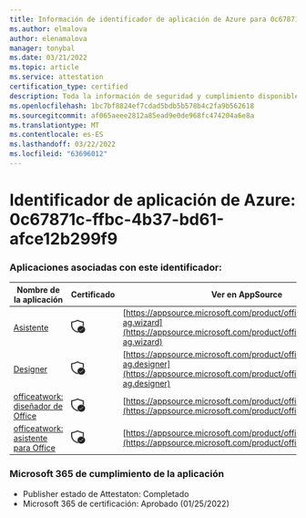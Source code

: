 ```yaml
---
title: Información de identificador de aplicación de Azure para 0c67871c-ffbc-4b37-bd61-afce12b299f9
ms.author: elmalova
author: elenamalova
manager: tonybal
ms.date: 03/21/2022
ms.topic: article
ms.service: attestation
certification_type: certified
description: Toda la información de seguridad y cumplimiento disponible para 0c67871c-ffbc-4b37-bd61-afce12b299f9.
ms.openlocfilehash: 1bc7bf8824ef7cdad5bdb5b578b4c2fa9b562618
ms.sourcegitcommit: af065aeee2812a85ead9e0de968fc474204a6e8a
ms.translationtype: MT
ms.contentlocale: es-ES
ms.lasthandoff: 03/22/2022
ms.locfileid: "63696012"
---
```

# <a name="azure-app-id-0c67871c-ffbc-4b37-bd61-afce12b299f9"></a>Identificador de aplicación de Azure: 0c67871c-ffbc-4b37-bd61-afce12b299f9


### <a name="apps-associated-with-this-id"></a>Aplicaciones asociadas con este identificador:
| **Nombre de la aplicación** | **Certificado** | **Ver en AppSource** |
|--------------|---------------|-----------------------|
| [Asistente](../forward/officeatwork-ag.wizard.md) | <img alt="Certified application badge" src="../media/certified-badge.png" height="25" width="25" /> | [https://appsource.microsoft.com/product/office/officeatwork-ag.wizard](https://appsource.microsoft.com/product/office/officeatwork-ag.wizard) |
| [Designer](../forward/officeatwork-ag.designer.md) | <img alt="Certified application badge" src="../media/certified-badge.png" height="25" width="25" /> | [https://appsource.microsoft.com/product/office/officeatwork-ag.designer](https://appsource.microsoft.com/product/office/officeatwork-ag.designer) |
| [officeatwork: diseñador de Office](../forward/WA104380518.md) | <img alt="Certified application badge" src="../media/certified-badge.png" height="25" width="25" /> | [https://appsource.microsoft.com/product/office/WA104380518](https://appsource.microsoft.com/product/office/WA104380518) |
| [officeatwork: asistente para Office](../forward/WA104380519.md) | <img alt="Certified application badge" src="../media/certified-badge.png" height="25" width="25" /> | [https://appsource.microsoft.com/product/office/WA104380519](https://appsource.microsoft.com/product/office/WA104380519) |

### <a name="microsoft-365-app-compliance-status"></a>Microsoft 365 de cumplimiento de la aplicación
- Publisher estado de Attestaton: Completado
- Microsoft 365 de certificación: Aprobado (01/25/2022)
